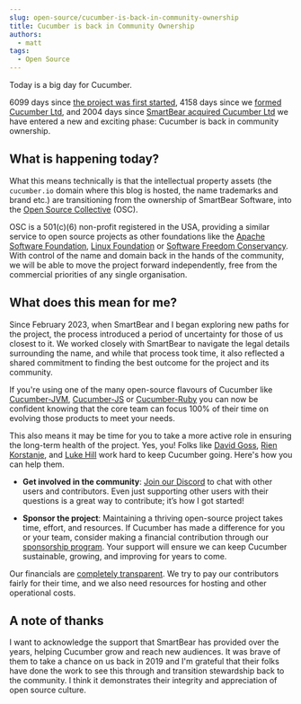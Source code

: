 ```yaml
---
slug: open-source/cucumber-is-back-in-community-ownership
title: Cucumber is back in Community Ownership
authors:
  - matt
tags:
  - Open Source
---
```


Today is a big day for Cucumber.

6099 days since [the project was first started](https://github.com/cucumber/cucumber-ruby/commit/f3292f4023a707099d02602b2bd6c4ca3cec6820), 4158 days since we [formed Cucumber Ltd](https://cucumber.io/blog/news/cucumber-limited/), and 2004 days since [SmartBear acquired Cucumber Ltd](https://cucumber.io/blog/news/cucumber-acquired-by-smartbear/) we have entered a new and exciting phase: Cucumber is back in community ownership.

<!-- truncate -->

## What is happening today?

What this means technically is that the intellectual property assets (the `cucumber.io` domain where this blog is hosted, the name trademarks and brand etc.) are transitioning from the ownership of SmartBear Software, into the [Open Source Collective](https://oscollective.org/) (OSC).

OSC is a 501(c)(6) non-profit registered in the USA, providing a similar service to open source projects as other foundations like the [Apache Software Foundation](https://www.apache.org/), [Linux Foundation](https://www.linuxfoundation.org/) or [Software Freedom Conservancy](https://sfconservancy.org/). With control of the name and domain back in the hands of the community, we will be able to move the project forward independently, free from the commercial priorities of any single organisation.

## What does this mean for me?

Since February 2023, when SmartBear and I began exploring new paths for the project, the process introduced a period of uncertainty for those of us closest to it. We worked closely with SmartBear to navigate the legal details surrounding the name, and while that process took time, it also reflected a shared commitment to finding the best outcome for the project and its community.

If you're using one of the many open-source flavours of Cucumber like [Cucumber-JVM](https://github.com/cucumber/cucumber-jvm), [Cucumber-JS](https://github.com/cucumber/cucumber-js) or [Cucumber-Ruby](https://github.com/cucumber/cucumber-ruby) you can now be confident knowing that the core team can focus 100% of their time on evolving those products to meet your needs.

This also means it may be time for you to take a more active role in ensuring the long-term health of the project. Yes, you! Folks like [David Goss](https://www.linkedin.com/in/davidjgoss/), [Rien Korstanje](https://www.linkedin.com/in/mpkorstanje/), and [Luke Hill](https://www.linkedin.com/in/i-am-luke-hill/) work hard to keep Cucumber going. Here's how you can help them.

* **Get involved in the community**: [Join our Discord](https://cucumber.io/community) to chat with other users and contributors. Even just supporting other users with their questions is a great way to contribute; it’s how I got started!

* **Sponsor the project**: Maintaining a thriving open-source project takes time, effort, and resources. If Cucumber has made a difference for you or your team, consider making a financial contribution through our [sponsorship program](https://cucumber.io/sponsors). Your support will ensure we can keep Cucumber sustainable, growing, and improving for years to come.

Our financials are [completely transparent](https://opencollective.com/cucumber#category-BUDGET). We try to pay our contributors fairly for their time, and we also need resources for hosting and other operational costs.

## A note of thanks

I want to acknowledge the support that SmartBear has provided over the years, helping Cucumber grow and reach new audiences. It was brave of them to take a chance on us back in 2019 and I'm grateful that their folks have done the work to see this through and transition stewardship back to the community. I think it demonstrates their integrity and appreciation of open source culture.
